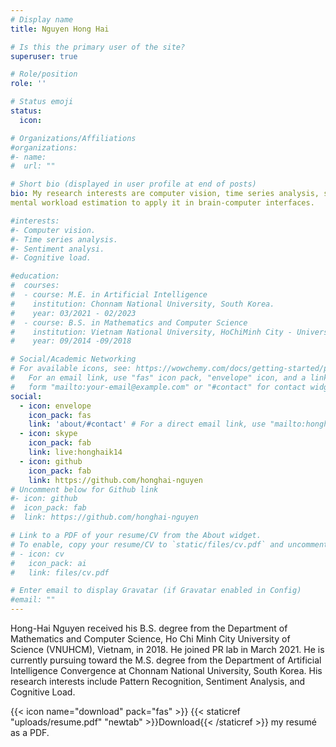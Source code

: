 ```yaml
---
# Display name
title: Nguyen Hong Hai

# Is this the primary user of the site?
superuser: true

# Role/position
role: ''

# Status emoji
status:
  icon: 

# Organizations/Affiliations
#organizations:
#- name: 
#  url: ""

# Short bio (displayed in user profile at end of posts)
bio: My research interests are computer vision, time series analysis, sentiment analysis, and cognitive load. Currently, I am working on
mental workload estimation to apply it in brain-computer interfaces.

#interests:
#- Computer vision.
#- Time series analysis.
#- Sentiment analysi.
#- Cognitive load.

#education:
#  courses:
#  - course: M.E. in Artificial Intelligence
#    institution: Chonnam National University, South Korea.
#    year: 03/2021 - 02/2023
#  - course: B.S. in Mathematics and Computer Science
#    institution: Vietnam National University, HoChiMinh City - University of Science (HCMUS).
#    year: 09/2014 -09/2018

# Social/Academic Networking
# For available icons, see: https://wowchemy.com/docs/getting-started/page-builder/#icons
#   For an email link, use "fas" icon pack, "envelope" icon, and a link in the
#   form "mailto:your-email@example.com" or "#contact" for contact widget.
social:
  - icon: envelope
    icon_pack: fas
    link: 'about/#contact' # For a direct email link, use "mailto:honghaik14@gmail.com".
  - icon: skype
    icon_pack: fab
    link: live:honghaik14
  - icon: github
    icon_pack: fab
    link: https://github.com/honghai-nguyen
# Uncomment below for Github link
#- icon: github
#  icon_pack: fab
#  link: https://github.com/honghai-nguyen

# Link to a PDF of your resume/CV from the About widget.
# To enable, copy your resume/CV to `static/files/cv.pdf` and uncomment the lines below.
# - icon: cv
#   icon_pack: ai
#   link: files/cv.pdf

# Enter email to display Gravatar (if Gravatar enabled in Config)
#email: ""
---
```


Hong-Hai Nguyen received his B.S. degree from the Department of Mathematics and Computer Science, Ho Chi Minh City University of Science (VNUHCM), Vietnam, in 2018. He joined PR lab in March 2021. He is currently pursuing toward the M.S. degree from the Department of Artificial Intelligence Convergence at Chonnam National University, South Korea. His research interests include Pattern Recognition, Sentiment Analysis, and Cognitive Load.

{{< icon name="download" pack="fas" >}} {{< staticref "uploads/resume.pdf" "newtab" >}}Download{{< /staticref >}} my resumé as a PDF.
